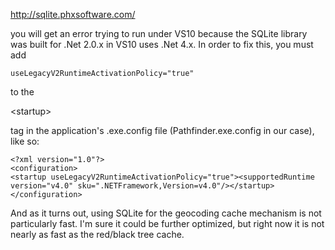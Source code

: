 http://sqlite.phxsoftware.com/

you will get an error trying to run under VS10 because the SQLite library was built for .Net 2.0.x in VS10 uses .Net 4.x. In order to fix this, you must add

```
useLegacyV2RuntimeActivationPolicy="true"
```

to the 

&lt;startup&gt;

 tag in the application's .exe.config file (Pathfinder.exe.config in our case), like so:

```
<?xml version="1.0"?>
<configuration>
<startup useLegacyV2RuntimeActivationPolicy="true"><supportedRuntime version="v4.0" sku=".NETFramework,Version=v4.0"/></startup></configuration>
```

And as it turns out, using SQLite for the geocoding cache mechanism is not particularly fast. I'm sure it could be further optimized, but right now it is not nearly as fast as the red/black tree cache.